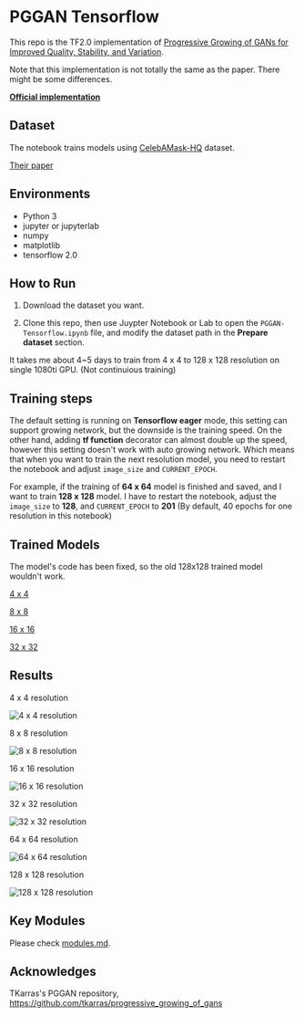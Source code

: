 # PGGAN Tensorflow

This repo is the TF2.0 implementation of [Progressive Growing of GANs for Improved Quality, Stability, and Variation](https://arxiv.org/abs/1710.10196). 

Note that this implementation is not totally the same as the paper. There might be some differences.

**[Official implementation](https://github.com/tkarras/progressive_growing_of_gans)**

## Dataset

The notebook trains models using [CelebAMask-HQ](https://github.com/switchablenorms/CelebAMask-HQ) dataset. 

[Their paper](https://arxiv.org/abs/1907.11922)

## Environments

* Python 3
* jupyter or jupyterlab
* numpy
* matplotlib
* tensorflow 2.0

## How to Run

1. Download the dataset you want.

2. Clone this repo, then use Juypter Notebook or Lab to open the `PGGAN-Tensorflow.ipynb`     file, and modify the dataset path in the **Prepare dataset** section.

It takes me about 4~5 days to train from 4 x 4 to 128 x 128 resolution on single 1080ti GPU.
(Not continuious training)

## Training steps

The default setting is running on **Tensorflow eager** mode, this setting can support growing network, but the downside is the training speed. On the other hand, adding **tf function** decorator can almost double up the speed, however this setting doesn't work with auto growing network. Which means that when you want to train the next resolution model, you need to restart the notebook and adjust `image_size` and `CURRENT_EPOCH`.

For example, if the training of **64 x 64** model is finished and saved, and I want to train **128 x 128** model. I have to restart the notebook, adjust the `image_size` to **128**, and `CURRENT_EPOCH` to **201** (By default, 40 epochs for one resolution in this notebook)

## Trained Models

The model's code has been fixed, so the old 128x128 trained model wouldn't work.

[4 x 4](https://drive.google.com/file/d/1Ik00cF0xN_l7nUsmSxZgHR0YdIGhDkrY/view?usp=sharing)

[8 x 8](https://drive.google.com/file/d/1yHjHf0p3djt3O-8ezdO6q9Cyj0bVW1W5/view?usp=sharing)

[16 x 16](https://drive.google.com/file/d/1POBSffJBwh4oAkA3Ve0hkj5PrCo8NkAK/view?usp=sharing)

[32 x 32](https://drive.google.com/file/d/1sMIZk-iwzxeEsT2bOyyhR8hfXbNwCC_Q/view?usp=sharing)


## Results

4 x 4 resolution

![4 x 4 resolution](./gifs/4x4.gif)

8 x 8 resolution

![8 x 8 resolution](./gifs/8x8.gif)

16 x 16 resolution

![16 x 16 resolution](./gifs/16x16.gif)

32 x 32 resolution

![32 x 32 resolution](./gifs/32x32.gif)

64 x 64 resolution

![64 x 64 resolution](./gifs/64x64.gif)

128 x 128 resolution

![128 x 128 resolution](./gifs/128x128.gif)

## Key Modules

Please check [modules.md](./modules.md).

## Acknowledges

TKarras's PGGAN repository, https://github.com/tkarras/progressive_growing_of_gans